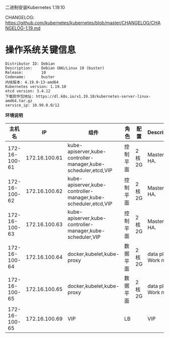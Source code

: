 二进制安装Kubernetes 1.19.10

CHANGELOG: https://github.com/kubernetes/kubernetes/blob/master/CHANGELOG/CHANGELOG-1.19.md
# 操作系统关键信息
```
Distributor ID: Debian
Description:    Debian GNU/Linux 10 (buster)
Release:        10
Codename:       buster
内核版本: 4.19.0-13-amd64
Kubernetes version: 1.19.10
etcd version: 3.4.12
下载软件包地址: https://dl.k8s.io/v1.19.10/kubernetes-server-linux-amd64.tar.gz
service_ip: 10.99.0.0/12
```
__环境说明__

| 主机名             | IP    | 组件 | 角色      | 配置   | Description                                                                              |
| ---------------- | ----------- | ----------- | ------------ | ------- | ---------------------------------------------------------------------------------------- |
| 172-16-100-61             | 172.16.100.61   | kube-apiserver,kube-controller-manager,kube-scheduler,etcd,VIP    |    控制平面         |    2核2G     | Master and HA.                                            | 控制平面
| 172-16-100-62             | 172.16.100.62  | kube-apiserver,kube-controller-manager,kube-scheduler,etcd,VIP    |      控制平面        | 2核2G | Master and HA.                                                                    |
| 172-16-100-63          | 172.16.100.63  | kube-apiserver,kube-controller-manager,kube-scheduler,VIP    | 控制平面            | 2核2G | Master and HA.                                                   |
| 172-16-100-64           | 172.16.100.64   | docker,kubelet,kube-proxy    | 数据平面 |   2核2G     | data plan Work node                                   |
| 172-16-100-65    | 172.16.100.65  | docker,kubelet,kube-proxy    | 数据平面         | 2核2G | data plan Work node  
| 172-16-100-65    | 172.16.100.69  | VIP    | LB         |  | VIP                                                       |